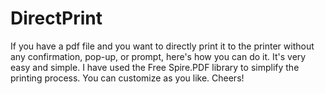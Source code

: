 # DirectPrint
If you have a pdf file and you want to directly print it to the printer without any confirmation, pop-up, or prompt, here's how you can do it. It's very easy and simple. I have used the Free Spire.PDF library to simplify the printing process. You can customize as you like.
Cheers!
